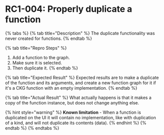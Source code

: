 # RC1-004: Properly duplicate a function

{% tabs %}
{% tab title="Description" %}
The duplicate functionality was never created for functions.
{% endtab %}

{% tab title="Repro Steps" %}
1. Add a function to the graph.
2. Make sure it is selected.
3. Then duplicate it.
{% endtab %}

{% tab title="Expected Result" %}
Expected results are to make a duplicate of the function and its arguments, and create a new function graph for it if it's a CKG function with an empty implementation.
{% endtab %}

{% tab title="Actual Result" %}
What actually happens is that it makes a copy of the function instance, but does not change anything else.

{% hint style="warning" %}
**Known limitation** - When a function is duplicated on the UI it will contain no implementation, like with duplication of a kind, and will not duplicate its contents \(data\).
{% endhint %}
{% endtab %}
{% endtabs %}

